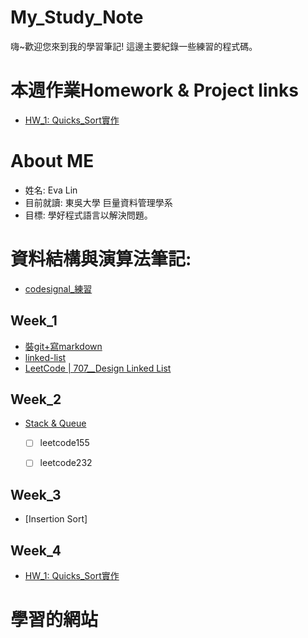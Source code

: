 # My_Study_Note
 嗨~歡迎您來到我的學習筆記! 這邊主要紀錄一些練習的程式碼。

 # 本週作業Homework & Project links
 * [HW_1: Quicks_Sort實作](https://github.com/evaneversaydie/My_Study_Note/blob/master/HW_1/)


# About ME
* 姓名: Eva Lin
* 目前就讀: 東吳大學 巨量資料管理學系
* 目標: 學好程式語言以解決問題。

資料結構與演算法筆記:
====

  * [codesignal_練習](https://github.com/evaneversaydie/My_Study_Note/tree/master/leetcode)

Week_1
---
*  [裝git+寫markdown](https://github.com/evaneversaydie/My_Study_Note/blob/master/Week1_Linked%20list/%E6%8E%A5%E8%A7%B8github-%E4%BD%BF%E7%94%A8%E5%BF%83%E5%BE%97%2B%E8%A3%9Dgit%2B%E5%AF%ABmarkdown.md)
* [linked-list](https://github.com/evaneversaydie/My_Study_Note/blob/master/Week1_Linked%20list/Week1_Linked%20list.md)
*  [LeetCode | 707__Design Linked List](https://github.com/evaneversaydie/My_Study_Note/blob/master/leetcode/707_Design%20Linked%20List.ipynb)

Week_2
--
* [Stack & Queue]('https://github.com/evaneversaydie/My_Study_Note/tree/master/Week2_Stack%26Queue/week2_Stack&Queue.md')
  - [ ] leetcode155
  - [ ] leetcode232


Week_3
--
*  [Insertion Sort]


Week_4
--
* [HW_1: Quicks_Sort實作](https://github.com/evaneversaydie/My_Study_Note/blob/master/Week4_QuickSort/Quick_Sort.ipynb)


# 學習的網站
